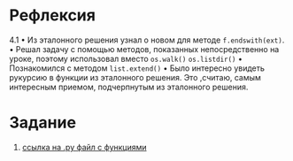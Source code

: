 # Рефлексия

4.1 
•	Из эталонного решения узнал о новом для методе `f.endswith(ext)`. 
•	Решал задачу с помощью методов, показанных непосредственно на уроке, поэтому использовал вместо `os.walk()` `os.listdir()`
•	Познакомился с методом `list.extend()`
•	Было интересно увидеть рукурсию в функции из эталонного решения. Это ,считаю, самым интересным приемом, подчерпнутым из эталонного решения.



# Задание
1. [ссылка на .py файл c функциями](archive.py)




